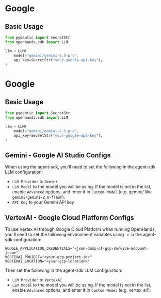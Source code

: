 # Google

## Basic Usage

```python
from pydantic import SecretStr
from openhands.sdk import LLM

llm = LLM(
    model="gemini/gemini-2.5-pro",
    api_key=SecretStr("your-google-api-key"),
)
```

# Google

## Basic Usage

```python
from pydantic import SecretStr
from openhands.sdk import LLM

llm = LLM(
    model="gemini/gemini-2.5-pro",
    api_key=SecretStr("your-google-api-key"),
)
```

## Gemini - Google AI Studio Configs

When using the agent-sdk, you'll need to set the following in the agent-sdk LLM configuration:
- `LLM Provider` to `Gemini`
- `LLM Model` to the model you will be using.
If the model is not in the list, enable `Advanced` options, and enter it in `Custom Model`
(e.g. gemini/<model-name> like `gemini/gemini-2.0-flash`).
- `API Key` to your Gemini API key

## VertexAI - Google Cloud Platform Configs

To use Vertex AI through Google Cloud Platform when running OpenHands, you'll need to set the following environment
variables using `-e` in the agent-sdk configuration:

```
GOOGLE_APPLICATION_CREDENTIALS="<json-dump-of-gcp-service-account-json>"
VERTEXAI_PROJECT="<your-gcp-project-id>"
VERTEXAI_LOCATION="<your-gcp-location>"
```

Then set the following in the agent-sdk LLM configuration:
- `LLM Provider` to `VertexAI`
- `LLM Model` to the model you will be using.
If the model is not in the list, enable `Advanced` options, and enter it in `Custom Model`
(e.g. vertex_ai/<model-name>).